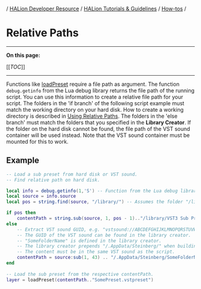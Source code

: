 / [HALion Developer Resource](../../HALion-Developer-Resource.md) / [HALion Tutorials & Guidelines](./HALion-Tutorials-Guidelines.md) / [How-tos](./How-tos.md) /

# Relative Paths

---

**On this page:**

[[_TOC_]]

---

Functions like [loadPreset](../../HALion-Script/pages/loadPreset.md) require a file path as argument. The function ``debug.getinfo`` from the Lua debug library returns the file path of the running script. You can use this information to create a relative file path for your script. The folders in the 'if branch' of the following script example must match the working directory on your hard disk. How to create a working directory is described in [Using Relative Paths](./Using-Relative-Paths.md). The folders in the 'else branch' must match the folders that you specified in the **Library Creator**. If the folder on the hard disk cannot be found, the file path of the VST sound container will be used instead. Note that the VST sound container must be mounted for this to work.

## Example

```lua
-- Load a sub preset from hard disk or VST sound.
-- Find relative path on hard disk.

local info = debug.getinfo(1,'S') -- Function from the Lua debug library.
local source = info.source
local pos = string.find(source, "/library/") -- Assumes the folder "/library/" contains subfolders like "/samples/", "/scripts/", "/VST3 Sub Presets/", etc.

if pos then
    contentPath = string.sub(source, 1, pos - 1).."/library/VST3 Sub Presets/"  -- The folder on disk with sub presets, for example.
else
    -- Extract VST sound GUID, e.g. "vstsound://ABCDEFGHIJKLMNOPQRSTUVWXYZ123456".
    -- The GUID of the VST sound can be found in the library creator.
    -- "SomeFolderName" is defined in the library creator.
    -- The library creator prepends "/.AppData/Steinberg/" when building the library.
    -- The content must be in the same VST sound as the script.
    contentPath = source:sub(1, 43) .. "/.AppData/Steinberg/SomeFolderName/" -- The location of the sub presets inside the vstsound.
end
 
-- Load the sub preset from the respective contentPath.
layer = loadPreset(contentPath.."SomePreset.vstpreset")
```